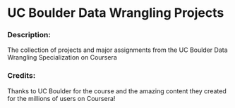# **UC Boulder Data Wrangling** Projects

### Description:
The collection of projects and major assignments from the UC Boulder Data Wrangling Specialization on Coursera

### Credits:
Thanks to UC Boulder for the course and the amazing content they created for the millions of users on Coursera!
